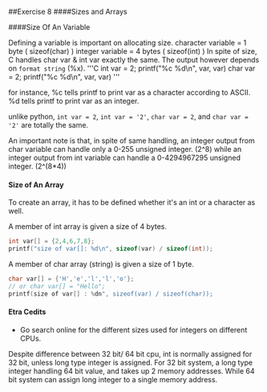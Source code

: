 ##Exercise 8
####Sizes and Arrays

####Size Of An Variable

Defining a variable is important on allocating size.
character variable = 1 byte ( sizeof(char) )
integer variable = 4 bytes  ( sizeof(int) )
In spite of size, C handles char var & int var exactly the same.
The output however depends on `format string` (%x).
'''C
int var = 2;
printf("%c %d\n", var, var)
char var = 2;
printf("%c %d\n", var, var)
'''

for instance, %c tells printf to print var as a character according to ASCII.
%d tells printf to print var as an integer.

unlike python, `int var = 2`, `int var = '2'`, `char var = 2`, and `char var = '2'` are totally the same.

An important note is that, 
in spite of same handling, an integer output from char variable can handle only a 0-255 unsigned integer. (2^8)
while an integer output from int variable can handle a 0-4294967295 unsigned integer. (2^(8*4))

#### Size of An Array

To create an array, it has to be defined whether it's an int or a character as well.

A member of int array is given a size of 4 bytes.
```C
int var[] = {2,4,6,7,8};
printf("size of var[]: %d\n", sizeof(var) / sizeof(int));
```

A member of char array (string) is given a size of 1 byte.
```C
char var[] = {'H','e','l','l','o'};
// or char var[] = "Hello";
printf(size of var[] : %dn", sizeof(var) / sizeof(char));
```
#### Etra Cedits

- Go search online for the different sizes used for integers on different CPUs.

Despite difference between 32 bit/ 64 bit cpu, int is normally assigned for 32 bit, unless long type integer is assigned.
For 32 bit system, a long type integer handling 64 bit value, and takes up 2 memory addresses.
While 64 bit system can assign long integer to a single memory address.
